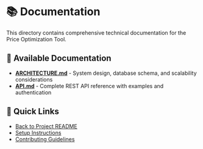 # 📚 Documentation

This directory contains comprehensive technical documentation for the Price Optimization Tool.

## 📖 Available Documentation

- **[ARCHITECTURE.md](ARCHITECTURE.md)** - System design, database schema, and scalability considerations
- **[API.md](API.md)** - Complete REST API reference with examples and authentication

## 🎯 Quick Links

- [Back to Project README](../README.md)
- [Setup Instructions](../README.md#quick-start)
- [Contributing Guidelines](../README.md#contributing)